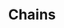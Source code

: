 ---
title: Chains
date: 
draft: false

# descripcion
description : Aro de plata pasante

materials: Plata 925

color: Plateado

dimensions: 1cm x 3,2cm

code: 01-20-0443

type: "Aros"

categories: []

price: $1.870,00

# Images
# first image will be shown in the product page
images:
  # - image: "images/path_to_image"
  # La ubicacion de las imagenes es imagenes/Aros/Aros.Solo Plata/01-20-0443-chains
  - image: "./images/aros/solo_plata/01-20-0443-cadenitas_a.JPG"
  - image: "./images/aros/solo_plata/01-20-0443-cadenitas_b.JPG"
---